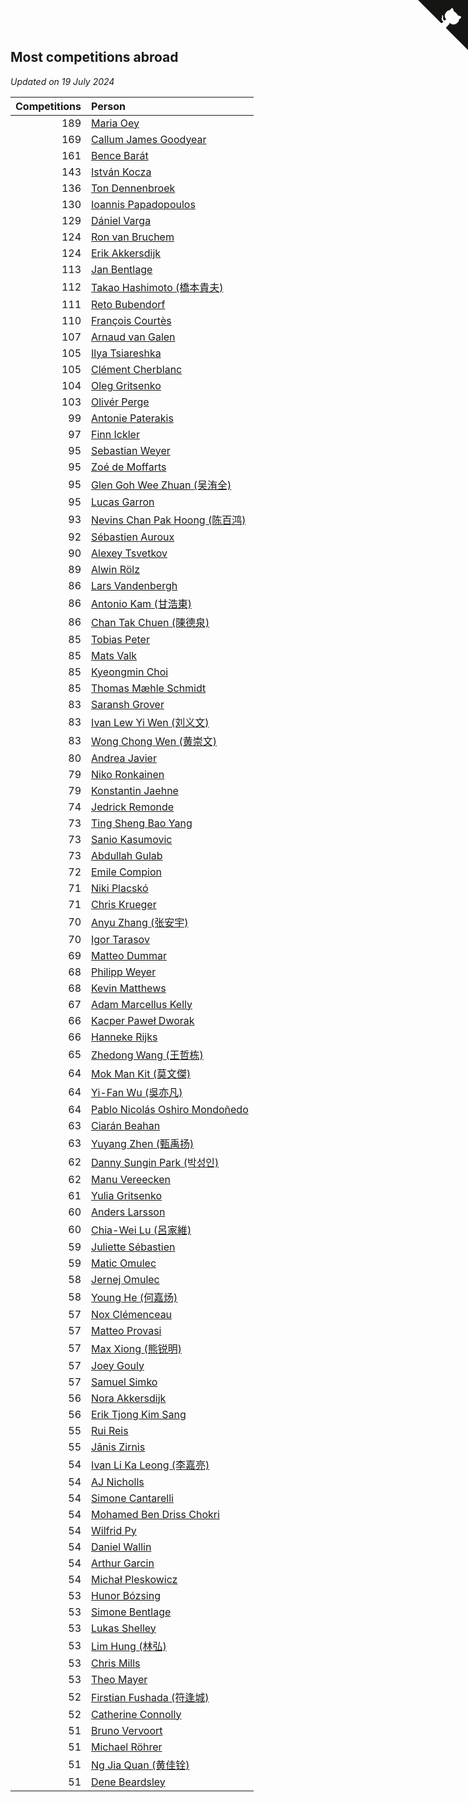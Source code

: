 ## Most competitions abroad

*Updated on 19 July 2024*

| Competitions | Person |
| ---: | :--- |
| 189 | [Maria Oey](https://www.worldcubeassociation.org/persons/2007OEYM01) |
| 169 | [Callum James Goodyear](https://www.worldcubeassociation.org/persons/2012GOOD02) |
| 161 | [Bence Barát](https://www.worldcubeassociation.org/persons/2008BARA01) |
| 143 | [István Kocza](https://www.worldcubeassociation.org/persons/2005KOCZ01) |
| 136 | [Ton Dennenbroek](https://www.worldcubeassociation.org/persons/2003DENN01) |
| 130 | [Ioannis Papadopoulos](https://www.worldcubeassociation.org/persons/2013PAPA01) |
| 129 | [Dániel Varga](https://www.worldcubeassociation.org/persons/2008VARG01) |
| 124 | [Ron van Bruchem](https://www.worldcubeassociation.org/persons/2003BRUC01) |
| 124 | [Erik Akkersdijk](https://www.worldcubeassociation.org/persons/2005AKKE01) |
| 113 | [Jan Bentlage](https://www.worldcubeassociation.org/persons/2010BENT01) |
| 112 | [Takao Hashimoto (橋本貴夫)](https://www.worldcubeassociation.org/persons/2007HASH01) |
| 111 | [Reto Bubendorf](https://www.worldcubeassociation.org/persons/2012BUBE01) |
| 110 | [François Courtès](https://www.worldcubeassociation.org/persons/2008COUR01) |
| 107 | [Arnaud van Galen](https://www.worldcubeassociation.org/persons/2006GALE01) |
| 105 | [Ilya Tsiareshka](https://www.worldcubeassociation.org/persons/2012TERE01) |
| 105 | [Clément Cherblanc](https://www.worldcubeassociation.org/persons/2014CHER05) |
| 104 | [Oleg Gritsenko](https://www.worldcubeassociation.org/persons/2011GRIT01) |
| 103 | [Olivér Perge](https://www.worldcubeassociation.org/persons/2007PERG01) |
| 99 | [Antonie Paterakis](https://www.worldcubeassociation.org/persons/2012PATE01) |
| 97 | [Finn Ickler](https://www.worldcubeassociation.org/persons/2012ICKL01) |
| 95 | [Sebastian Weyer](https://www.worldcubeassociation.org/persons/2010WEYE02) |
| 95 | [Zoé de Moffarts](https://www.worldcubeassociation.org/persons/2010MOFF02) |
| 95 | [Glen Goh Wee Zhuan (吴洧全)](https://www.worldcubeassociation.org/persons/2015ZHUA01) |
| 95 | [Lucas Garron](https://www.worldcubeassociation.org/persons/2006GARR01) |
| 93 | [Nevins Chan Pak Hoong (陈百鸿)](https://www.worldcubeassociation.org/persons/2010CHAN20) |
| 92 | [Sébastien Auroux](https://www.worldcubeassociation.org/persons/2008AURO01) |
| 90 | [Alexey Tsvetkov](https://www.worldcubeassociation.org/persons/2017TSVE02) |
| 89 | [Alwin Rölz](https://www.worldcubeassociation.org/persons/2016ROLZ01) |
| 86 | [Lars Vandenbergh](https://www.worldcubeassociation.org/persons/2003VAND01) |
| 86 | [Antonio Kam (甘浩東)](https://www.worldcubeassociation.org/persons/2017TUNG13) |
| 86 | [Chan Tak Chuen (陳德泉)](https://www.worldcubeassociation.org/persons/2007CHUE01) |
| 85 | [Tobias Peter](https://www.worldcubeassociation.org/persons/2014PETE03) |
| 85 | [Mats Valk](https://www.worldcubeassociation.org/persons/2007VALK01) |
| 85 | [Kyeongmin Choi](https://www.worldcubeassociation.org/persons/2017CHOI07) |
| 85 | [Thomas Mæhle Schmidt](https://www.worldcubeassociation.org/persons/2013SCHM02) |
| 83 | [Saransh Grover](https://www.worldcubeassociation.org/persons/2014GROV01) |
| 83 | [Ivan Lew Yi Wen (刘义文)](https://www.worldcubeassociation.org/persons/2012WENI01) |
| 83 | [Wong Chong Wen (黄崇文)](https://www.worldcubeassociation.org/persons/2014WENW01) |
| 80 | [Andrea Javier](https://www.worldcubeassociation.org/persons/2010JAVI01) |
| 79 | [Niko Ronkainen](https://www.worldcubeassociation.org/persons/2010RONK01) |
| 79 | [Konstantin Jaehne](https://www.worldcubeassociation.org/persons/2015JAEH01) |
| 74 | [Jedrick Remonde](https://www.worldcubeassociation.org/persons/2008REMO01) |
| 73 | [Ting Sheng Bao Yang](https://www.worldcubeassociation.org/persons/2008BAOY01) |
| 73 | [Sanio Kasumovic](https://www.worldcubeassociation.org/persons/2009KASU01) |
| 73 | [Abdullah Gulab](https://www.worldcubeassociation.org/persons/2014GULA02) |
| 72 | [Emile Compion](https://www.worldcubeassociation.org/persons/2007COMP01) |
| 71 | [Niki Placskó](https://www.worldcubeassociation.org/persons/2008PLAC01) |
| 71 | [Chris Krueger](https://www.worldcubeassociation.org/persons/2006KRUE01) |
| 70 | [Anyu Zhang (张安宇)](https://www.worldcubeassociation.org/persons/2012ZHAN08) |
| 70 | [Igor Tarasov](https://www.worldcubeassociation.org/persons/2016TARA04) |
| 69 | [Matteo Dummar](https://www.worldcubeassociation.org/persons/2017DUMM01) |
| 68 | [Philipp Weyer](https://www.worldcubeassociation.org/persons/2010WEYE01) |
| 68 | [Kevin Matthews](https://www.worldcubeassociation.org/persons/2010MATT02) |
| 67 | [Adam Marcellus Kelly](https://www.worldcubeassociation.org/persons/2016KELL10) |
| 66 | [Kacper Paweł Dworak](https://www.worldcubeassociation.org/persons/2020DWOR01) |
| 66 | [Hanneke Rijks](https://www.worldcubeassociation.org/persons/2008RIJK01) |
| 65 | [Zhedong Wang (王哲栋)](https://www.worldcubeassociation.org/persons/2015WANG83) |
| 64 | [Mok Man Kit (莫文傑)](https://www.worldcubeassociation.org/persons/2009KITM01) |
| 64 | [Yi-Fan Wu (吳亦凡)](https://www.worldcubeassociation.org/persons/2010WUIF01) |
| 64 | [Pablo Nicolás Oshiro Mondoñedo](https://www.worldcubeassociation.org/persons/2010MOND01) |
| 63 | [Ciarán Beahan](https://www.worldcubeassociation.org/persons/2012BEAH01) |
| 63 | [Yuyang Zhen (甄禹扬)](https://www.worldcubeassociation.org/persons/2013ZHEN11) |
| 62 | [Danny Sungin Park (박성인)](https://www.worldcubeassociation.org/persons/2015PARK13) |
| 62 | [Manu Vereecken](https://www.worldcubeassociation.org/persons/2010VERE01) |
| 61 | [Yulia Gritsenko](https://www.worldcubeassociation.org/persons/2012SIDO01) |
| 60 | [Anders Larsson](https://www.worldcubeassociation.org/persons/2003LARS01) |
| 60 | [Chia-Wei Lu (呂家維)](https://www.worldcubeassociation.org/persons/2007LUCH01) |
| 59 | [Juliette Sébastien](https://www.worldcubeassociation.org/persons/2014SEBA01) |
| 59 | [Matic Omulec](https://www.worldcubeassociation.org/persons/2010OMUL02) |
| 58 | [Jernej Omulec](https://www.worldcubeassociation.org/persons/2010OMUL01) |
| 58 | [Young He (何嘉炀)](https://www.worldcubeassociation.org/persons/2014HEYO01) |
| 57 | [Nox Clémenceau](https://www.worldcubeassociation.org/persons/2015CLEM03) |
| 57 | [Matteo Provasi](https://www.worldcubeassociation.org/persons/2009PROV01) |
| 57 | [Max Xiong (熊锐明)](https://www.worldcubeassociation.org/persons/2015XION03) |
| 57 | [Joey Gouly](https://www.worldcubeassociation.org/persons/2007GOUL01) |
| 57 | [Samuel Simko](https://www.worldcubeassociation.org/persons/2016SIMK01) |
| 56 | [Nora Akkersdijk](https://www.worldcubeassociation.org/persons/2009CHRI03) |
| 56 | [Erik Tjong Kim Sang](https://www.worldcubeassociation.org/persons/2018SANG01) |
| 55 | [Rui Reis](https://www.worldcubeassociation.org/persons/2015REIS02) |
| 55 | [Jānis Zirnis](https://www.worldcubeassociation.org/persons/2013ZIRN01) |
| 54 | [Ivan Li Ka Leong (李嘉亮)](https://www.worldcubeassociation.org/persons/2015LEON02) |
| 54 | [AJ Nicholls](https://www.worldcubeassociation.org/persons/2015NICH04) |
| 54 | [Simone Cantarelli](https://www.worldcubeassociation.org/persons/2012CANT02) |
| 54 | [Mohamed Ben Driss Chokri](https://www.worldcubeassociation.org/persons/2015CHOK01) |
| 54 | [Wilfrid Py](https://www.worldcubeassociation.org/persons/2016PYWI01) |
| 54 | [Daniel Wallin](https://www.worldcubeassociation.org/persons/2013WALL03) |
| 54 | [Arthur Garcin](https://www.worldcubeassociation.org/persons/2014GARC27) |
| 54 | [Michał Pleskowicz](https://www.worldcubeassociation.org/persons/2009PLES01) |
| 53 | [Hunor Bózsing](https://www.worldcubeassociation.org/persons/2009BOZS01) |
| 53 | [Simone Bentlage](https://www.worldcubeassociation.org/persons/2014OHLE01) |
| 53 | [Lukas Shelley](https://www.worldcubeassociation.org/persons/2016SHEL03) |
| 53 | [Lim Hung (林弘)](https://www.worldcubeassociation.org/persons/2016HUNG08) |
| 53 | [Chris Mills](https://www.worldcubeassociation.org/persons/2014MILL04) |
| 53 | [Theo Mayer](https://www.worldcubeassociation.org/persons/2012MAYE01) |
| 52 | [Firstian Fushada (符逢城)](https://www.worldcubeassociation.org/persons/2015FUSH01) |
| 52 | [Catherine Connolly](https://www.worldcubeassociation.org/persons/2017CONN04) |
| 51 | [Bruno Vervoort](https://www.worldcubeassociation.org/persons/2011VERV01) |
| 51 | [Michael Röhrer](https://www.worldcubeassociation.org/persons/2009ROHR01) |
| 51 | [Ng Jia Quan (黄佳铨)](https://www.worldcubeassociation.org/persons/2015QUAN03) |
| 51 | [Dene Beardsley](https://www.worldcubeassociation.org/persons/2009BEAR01) |


<a href="https://github.com/jonatanklosko/wca_statistics" class="github-corner" aria-label="View source on Github"><svg width="80" height="80" viewBox="0 0 250 250" style="fill:#151513; color:#fff; position: absolute; top: 0; border: 0; right: 0;" aria-hidden="true"><path d="M0,0 L115,115 L130,115 L142,142 L250,250 L250,0 Z"></path><path d="M128.3,109.0 C113.8,99.7 119.0,89.6 119.0,89.6 C122.0,82.7 120.5,78.6 120.5,78.6 C119.2,72.0 123.4,76.3 123.4,76.3 C127.3,80.9 125.5,87.3 125.5,87.3 C122.9,97.6 130.6,101.9 134.4,103.2" fill="currentColor" style="transform-origin: 130px 106px;" class="octo-arm"></path><path d="M115.0,115.0 C114.9,115.1 118.7,116.5 119.8,115.4 L133.7,101.6 C136.9,99.2 139.9,98.4 142.2,98.6 C133.8,88.0 127.5,74.4 143.8,58.0 C148.5,53.4 154.0,51.2 159.7,51.0 C160.3,49.4 163.2,43.6 171.4,40.1 C171.4,40.1 176.1,42.5 178.8,56.2 C183.1,58.6 187.2,61.8 190.9,65.4 C194.5,69.0 197.7,73.2 200.1,77.6 C213.8,80.2 216.3,84.9 216.3,84.9 C212.7,93.1 206.9,96.0 205.4,96.6 C205.1,102.4 203.0,107.8 198.3,112.5 C181.9,128.9 168.3,122.5 157.7,114.1 C157.9,116.9 156.7,120.9 152.7,124.9 L141.0,136.5 C139.8,137.7 141.6,141.9 141.8,141.8 Z" fill="currentColor" class="octo-body"></path></svg></a><style>.github-corner:hover .octo-arm{animation:octocat-wave 560ms ease-in-out}@keyframes octocat-wave{0%,100%{transform:rotate(0)}20%,60%{transform:rotate(-25deg)}40%,80%{transform:rotate(10deg)}}@media (max-width:500px){.github-corner:hover .octo-arm{animation:none}.github-corner .octo-arm{animation:octocat-wave 560ms ease-in-out}}</style>
